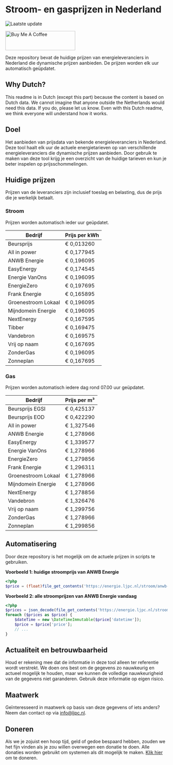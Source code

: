 # Stroom- en gasprijzen in Nederland

![Laatste update](https://img.shields.io/badge/laatste%20update-2024--12--23%2001%3A00%20CET-brightgreen)

<a href="https://www.buymeacoffee.com/Lars-" target="_blank"><img src="https://cdn.buymeacoffee.com/buttons/v2/default-orange.png" alt="Buy Me A Coffee" height="60" style="height: 60px !important;width: 217px !important;" ></a>

Deze repository bevat de huidige prijzen van energieleveranciers in Nederland die dynamische prijzen aanbieden. De prijzen worden elk uur automatisch geüpdatet.

## Why Dutch?

This readme is in Dutch (except this part) because the content is based on Dutch data. We cannot imagine that anyone outside the Netherlands would need this data. If you do, please let us know. Even with this Dutch readme, we think
everyone will understand how it works.

## Doel

Het aanbieden van prijsdata van bekende energieleveranciers in Nederland. Deze tool haalt elk uur de actuele energietarieven op van verschillende energieleveranciers die dynamische prijzen aanbieden. Door gebruik te maken van deze tool
krijg je een overzicht van de huidige tarieven en kun je beter inspelen op prijsschommelingen.

## Huidige prijzen

Prijzen van de leveranciers zijn inclusief toeslag en belasting, dus de prijs die je werkelijk betaalt.

### Stroom

Prijzen worden automatisch ieder uur geüpdatet.

 Bedrijf | Prijs per kWh 
---------|---------------
Beursprijs | € 0,013260
All in power | € 0,177945
ANWB Energie | € 0,196095
EasyEnergy | € 0,174545
Energie VanOns | € 0,196095
EnergieZero | € 0,197695
Frank Energie | € 0,165895
Groenestroom Lokaal | € 0,196095
Mijndomein Energie | € 0,196095
NextEnergy | € 0,167595
Tibber | € 0,169475
Vandebron | € 0,169575
Vrij op naam | € 0,167695
ZonderGas | € 0,196095
Zonneplan | € 0,167695


### Gas

Prijzen worden automatisch iedere dag rond 07.00 uur geüpdatet.

 Bedrijf | Prijs per m³ 
---------|--------------
Beursprijs EGSI | € 0,425137
Beursprijs EOD | € 0,422290
All in power | € 1,327546
ANWB Energie | € 1,278966
EasyEnergy | € 1,339577
Energie VanOns | € 1,278966
EnergieZero | € 1,279856
Frank Energie | € 1,296311
Groenestroom Lokaal | € 1,278966
Mijndomein Energie | € 1,278966
NextEnergy | € 1,278856
Vandebron | € 1,326476
Vrij op naam | € 1,299756
ZonderGas | € 1,278966
Zonneplan | € 1,299856


## Automatisering

Door deze repository is het mogelijk om de actuele prijzen in scripts te gebruiken.

**Voorbeeld 1: huidige stroomprijs van ANWB Energie**

```php
<?php
$price = (float)file_get_contents('https://energie.ljpc.nl/stroom/anwb-energie-nu.txt');

```

**Voorbeeld 2: alle stroomprijzen van ANWB Energie vandaag**

```php
<?php
$prices = json_decode(file_get_contents('https://energie.ljpc.nl/stroom/all-in-power-vandaag.json'),true);
foreach ($prices as $price) {
    $dateTime = new \DateTimeImmutable($price['datetime']);
    $price = $price['price'];
    // ...
}
```

## Actualiteit en betrouwbaarheid

Houd er rekening mee dat de informatie in deze tool alleen ter referentie wordt verstrekt. We doen ons best om de gegevens zo nauwkeurig en actueel mogelijk te houden, maar we kunnen de volledige nauwkeurigheid van de gegevens niet
garanderen. Gebruik deze informatie op eigen risico.

## Maatwerk

Geïnteresseerd in maatwerk op basis van deze gegevens of iets anders? Neem dan contact op
via [info@ljpc.nl](mailto:info@ljpc.nl?subject=Energie%20prijzen).

## Doneren

Als we je zojuist een hoop tijd, geld of gedoe bespaard hebben, zouden we het fijn vinden als je zou willen overwegen een
donatie te doen. Alle donaties worden gebruikt om systemen als dit mogelijk te
maken. [Klik hier](https://www.buymeacoffee.com/Lars-) om te doneren.
